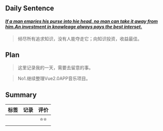 ## **Daily Sentence**
#### <u>*If a man empries his purse into hie head. no man can take it away from him.An investment in knowleage always pays the best interset.*</u>
> 倾尽所有追求知识，没有人能夺走它；向知识投资，收益最佳。

## **Plan**
>这里记录我的一天，需要去留意的事。

> No1.继续整理Vue2.0APP音乐项目。

## **Summary**
| 标签  | 记录  | 评价  |
| :---: | :---: | :---: |
|       |       | ⭐⭐  |


